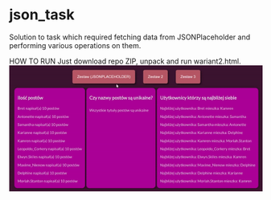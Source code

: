 # json_task
Solution to task which required fetching data from JSONPlaceholder and performing various operations on them.

HOW TO RUN
Just download repo ZIP, unpack and run wariant2.html.
![alt text](https://github.com/kdzik/json_task/blob/master/jsontask.gif)


